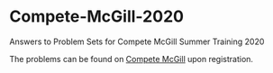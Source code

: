 # Compete-McGill-2020
Answers to Problem Sets for Compete McGill Summer Training 2020

The problems can be found on [Compete McGill](https://wisp.training/) upon registration.
